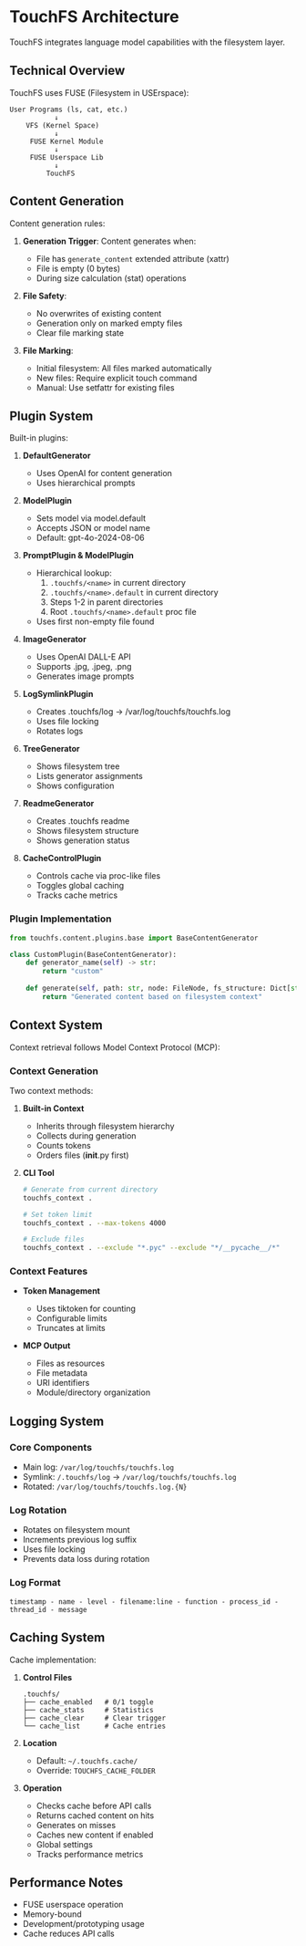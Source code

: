# TouchFS Architecture

TouchFS integrates language model capabilities with the filesystem layer.

## Technical Overview

TouchFS uses FUSE (Filesystem in USErspace):

```
User Programs (ls, cat, etc.)
           ↓
    VFS (Kernel Space)
           ↓
     FUSE Kernel Module
           ↓
     FUSE Userspace Lib
           ↓
         TouchFS
```

## Content Generation

Content generation rules:

1. **Generation Trigger**: Content generates when:
   - File has `generate_content` extended attribute (xattr)
   - File is empty (0 bytes)
   - During size calculation (stat) operations

2. **File Safety**:
   - No overwrites of existing content
   - Generation only on marked empty files
   - Clear file marking state

3. **File Marking**:
   - Initial filesystem: All files marked automatically
   - New files: Require explicit touch command
   - Manual: Use setfattr for existing files

## Plugin System

Built-in plugins:

1. **DefaultGenerator**
   - Uses OpenAI for content generation
   - Uses hierarchical prompts

2. **ModelPlugin**
   - Sets model via model.default
   - Accepts JSON or model name
   - Default: gpt-4o-2024-08-06

3. **PromptPlugin & ModelPlugin**
   - Hierarchical lookup:
     1. `.touchfs/<name>` in current directory
     2. `.touchfs/<name>.default` in current directory
     3. Steps 1-2 in parent directories
     4. Root `.touchfs/<name>.default` proc file
   - Uses first non-empty file found

4. **ImageGenerator**
   - Uses OpenAI DALL-E API
   - Supports .jpg, .jpeg, .png
   - Generates image prompts

5. **LogSymlinkPlugin**
   - Creates .touchfs/log -> /var/log/touchfs/touchfs.log
   - Uses file locking
   - Rotates logs

6. **TreeGenerator**
   - Shows filesystem tree
   - Lists generator assignments
   - Shows configuration

7. **ReadmeGenerator**
   - Creates .touchfs readme
   - Shows filesystem structure
   - Shows generation status

8. **CacheControlPlugin**
   - Controls cache via proc-like files
   - Toggles global caching
   - Tracks cache metrics

### Plugin Implementation

```python
from touchfs.content.plugins.base import BaseContentGenerator

class CustomPlugin(BaseContentGenerator):
    def generator_name(self) -> str:
        return "custom"
        
    def generate(self, path: str, node: FileNode, fs_structure: Dict[str, FileNode]) -> str:
        return "Generated content based on filesystem context"
```

## Context System

Context retrieval follows Model Context Protocol (MCP):

### Context Generation

Two context methods:

1. **Built-in Context**
   - Inherits through filesystem hierarchy
   - Collects during generation
   - Counts tokens
   - Orders files (__init__.py first)

2. **CLI Tool**
   ```bash
   # Generate from current directory
   touchfs_context .
   
   # Set token limit
   touchfs_context . --max-tokens 4000
   
   # Exclude files
   touchfs_context . --exclude "*.pyc" --exclude "*/__pycache__/*"
   ```

### Context Features

- **Token Management**
  - Uses tiktoken for counting
  - Configurable limits
  - Truncates at limits

- **MCP Output**
  - Files as resources
  - File metadata
  - URI identifiers
  - Module/directory organization

## Logging System

### Core Components
- Main log: `/var/log/touchfs/touchfs.log`
- Symlink: `/.touchfs/log` -> `/var/log/touchfs/touchfs.log`
- Rotated: `/var/log/touchfs/touchfs.log.{N}`

### Log Rotation
- Rotates on filesystem mount
- Increments previous log suffix
- Uses file locking
- Prevents data loss during rotation

### Log Format
```
timestamp - name - level - filename:line - function - process_id - thread_id - message
```

## Caching System

Cache implementation:

1. **Control Files**
   ```
   .touchfs/
   ├── cache_enabled   # 0/1 toggle
   ├── cache_stats     # Statistics
   ├── cache_clear     # Clear trigger
   └── cache_list      # Cache entries
   ```

2. **Location**
   - Default: `~/.touchfs.cache/`
   - Override: `TOUCHFS_CACHE_FOLDER`

3. **Operation**
   - Checks cache before API calls
   - Returns cached content on hits
   - Generates on misses
   - Caches new content if enabled
   - Global settings
   - Tracks performance metrics

## Performance Notes

- FUSE userspace operation
- Memory-bound
- Development/prototyping usage
- Cache reduces API calls
